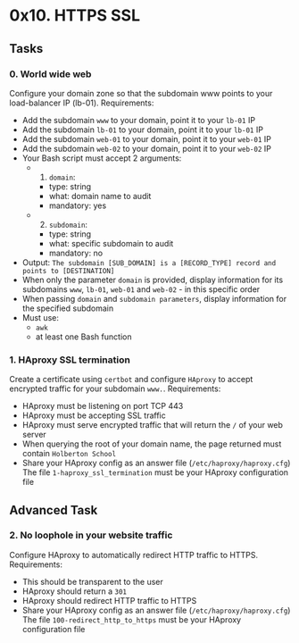 # 0x10. HTTPS SSL

## Tasks

### 0. World wide web
Configure your domain zone so that the subdomain www points to your load-balancer IP (lb-01).
Requirements:
- Add the subdomain `www` to your domain, point it to your `lb-01` IP
- Add the subdomain `lb-01` to your domain, point it to your `lb-01` IP
- Add the subdomain `web-01` to your domain, point it to your `web-01` IP
- Add the subdomain `web-02` to your domain, point it to your `web-02` IP
- Your Bash script must accept 2 arguments:
    - 1. `domain`:
        - type: string
        - what: domain name to audit
        - mandatory: yes
    - 2. `subdomain`:
        - type: string
        - what: specific subdomain to audit
        - mandatory: no
- Output: `The subdomain [SUB_DOMAIN] is a [RECORD_TYPE] record and points to [DESTINATION]`
- When only the parameter `domain` is provided, display information for its subdomains `www`, `lb-01`, `web-01` and `web-02` - in this specific order
- When passing `domain` and `subdomain parameters`, display information for the specified subdomain
- Must use:
     - `awk`
     - at least one Bash function

### 1. HAproxy SSL termination
Create a certificate using `certbot` and configure `HAproxy` to accept encrypted traffic for your subdomain `www.`.
Requirements:
- HAproxy must be listening on port TCP 443
- HAproxy must be accepting SSL traffic
- HAproxy must serve encrypted traffic that will return the `/` of your web server
- When querying the root of your domain name, the page returned must contain `Holberton School`
- Share your HAproxy config as an answer file (`/etc/haproxy/haproxy.cfg`)
The file `1-haproxy_ssl_termination` must be your HAproxy configuration file

## Advanced Task

### 2. No loophole in your website traffic
Configure HAproxy to automatically redirect HTTP traffic to HTTPS.
Requirements:
- This should be transparent to the user
- HAproxy should return a `301`
- HAproxy should redirect HTTP traffic to HTTPS
- Share your HAproxy config as an answer file (`/etc/haproxy/haproxy.cfg`)
The file `100-redirect_http_to_https` must be your HAproxy configuration file
